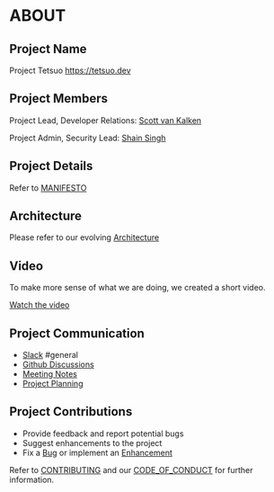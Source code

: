 # ABOUT

## Project Name

Project Tetsuo <https://tetsuo.dev>

## Project Members

Project Lead, Developer Relations: [Scott van Kalken](https://github.com/codecowboydotio)

Project Admin, Security Lead: [Shain Singh](https://github.com/shsingh)

## Project Details

Refer to [MANIFESTO](manifesto.md)

## Architecture

Please refer to our evolving [Architecture](architecture.md)

## Video

To make more sense of what we are doing, we created a short video.

[Watch the video](https://youtu.be/05Csw7488TE)


## Project Communication

- [Slack](https://join.slack.com/t/project-tetsuo/shared_invite/zt-1qjawx33o-dtwPtoSlFzAqZcpeHReaBA) #general
- [Github Discussions](https://github.com/tetsuo-dev/tetsuo.dev-code/discussions)
- [Meeting Notes](https://github.com/tetsuo-dev/tetsuo.dev-code/issues?q=label%3Ameeting+)
- [Project Planning](https://github.com/orgs/tetsuo-dev/projects/1)

## Project Contributions

- Provide feedback and report potential bugs
- Suggest enhancements to the project
- Fix a [Bug](https://github.com/tetsuo-dev/tetsuo.dev-code/issues?q=is%3Aopen+is%3Aissue+label%3Abug) or implement an
[Enhancement](https://github.com/tetsuo-dev/tetsuo.dev-code/issues?q=is%3Aopen+is%3Aissue+label%3Aenhancement)

Refer to [CONTRIBUTING](contributing.md) and our [CODE_OF_CONDUCT](code_of_conduct.md) for further information.

